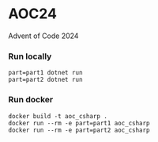 # AOC24
Advent of Code 2024

### Run locally
``` 
part=part1 dotnet run
part=part2 dotnet run
```
### Run docker
```
docker build -t aoc_csharp .
docker run --rm -e part=part1 aoc_csharp
docker run --rm -e part=part2 aoc_csharp
```